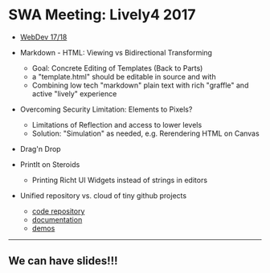 # SWA Meeting: Lively4 2017



- [WebDev 17/18](WebDev2017/index.md)


- Markdown - HTML: Viewing vs Bidirectional Transforming
  - Goal: Concrete Editing of Templates (Back to Parts)
  - a "template.html" should be editable in source and with 
  - Combining low tech "markdown" plain text with rich "graffle" and active "lively" experience

- Overcoming Security Limitation: Elements to Pixels?
  - Limitations of Reflection and access to lower levels
  - Solution: "Simulation" as needed, e.g. Rerendering HTML on Canvas

- Drag'n Drop

- PrintIt on Steroids
  - Printing Richt UI Widgets instead of strings in editors 

- Unified repository vs. cloud of tiny github projects
  - [code repository](../src/client/)
  - [documentation](index.md) 
  - [demos](../demos/)

--- 

## We can have slides!!!